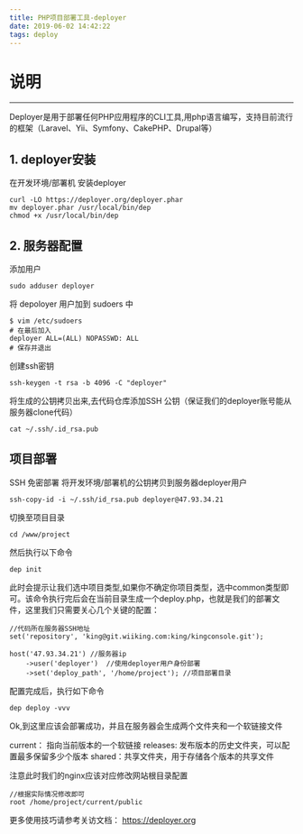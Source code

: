 ```yaml
---
title: PHP项目部署工具-deployer
date: 2019-06-02 14:42:22
tags: deploy
---
```


# 说明
---------
Deployer是用于部署任何PHP应用程序的CLI工具,用php语言编写，支持目前流行的框架（Laravel、Yii、Symfony、CakePHP、Drupal等）

## 1. deployer安装

在开发环境/部署机 安装deployer
```
curl -LO https://deployer.org/deployer.phar
mv deployer.phar /usr/local/bin/dep
chmod +x /usr/local/bin/dep
```

## 2. 服务器配置

添加用户

```
sudo adduser deployer

``` 

将 depoloyer 用户加到 sudoers 中

```
$ vim /etc/sudoers
# 在最后加入
deployer ALL=(ALL) NOPASSWD: ALL
# 保存并退出

```

创建ssh密钥

```
ssh-keygen -t rsa -b 4096 -C "deployer" 
```

将生成的公钥拷贝出来,去代码仓库添加SSH 公钥（保证我们的deployer账号能从服务器clone代码）

```
cat ~/.ssh/.id_rsa.pub
```


## 项目部署


SSH 免密部署
将开发环境/部署机的公钥拷贝到服务器deployer用户

```
ssh-copy-id -i ~/.ssh/id_rsa.pub deployer@47.93.34.21
```

切换至项目目录

```
cd /www/project
```

然后执行以下命令

```
dep init
```

此时会提示让我们选中项目类型,如果你不确定你项目类型，选中common类型即可。该命令执行完后会在当前目录生成一个deploy.php，也就是我们的部署文件，这里我们只需要关心几个关键的配置：

```
//代码所在服务器SSH地址
set('repository', 'king@git.wiiking.com:king/kingconsole.git');

host('47.93.34.21') //服务器ip
    ->user('deployer')  //使用deployer用户身份部署
    ->set('deploy_path', '/home/project'); //项目部署目录
```


配置完成后，执行如下命令

```
dep deploy -vvv
```

Ok,到这里应该会部署成功，并且在服务器会生成两个文件夹和一个软链接文件

current： 指向当前版本的一个软链接
releases: 发布版本的历史文件夹，可以配置最多保留多少个版本
shared：共享文件夹，用于存储各个版本的共享文件

注意此时我们的nginx应该对应修改网站根目录配置

```
//根据实际情况修改即可
root /home/project/current/public

```

更多使用技巧请参考关访文档： https://deployer.org